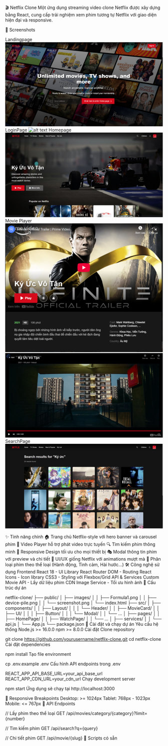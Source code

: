 
🎬 Netflix Clone
Một ứng dụng streaming video clone Netflix được xây dựng bằng React, cung cấp trải nghiệm xem phim tương tự Netflix với giao diện hiện đại và responsive.

📸 Screenshots

Landingpage
![alt text](image-3.png)
LoginPage
![alt text](image-4.png)
Homepage
![alt text](image.png)
Movie Player
![alt text](image-1.png)
![alt text](image-2.png)
SearchPage
![alt text](image-5.png)

✨ Tính năng chính
🏠 Trang chủ Netflix-style với hero banner và carousel phim
🎥 Video Player hỗ trợ phát video trực tuyến
🔍 Tìm kiếm phim thông minh
📱 Responsive Design tối ưu cho mọi thiết bị
🎭 Modal thông tin phim với preview và chi tiết
🎨 UI/UX giống Netflix với animations mượt mà
📂 Phân loại phim theo thể loại (Hành động, Tình cảm, Hài hước...)
🛠️ Công nghệ sử dụng
Frontend
React 18 - UI Library
React Router DOM - Routing
React Icons - Icon library
CSS3 - Styling với Flexbox/Grid
API & Services
Custom Movie API - Lấy dữ liệu phim
CDN Image Service - Tối ưu hình ảnh
📁 Cấu trúc dự án

netflix-clone/
├── public/
│   ├── images/
│   │   ├── Formula1.png
│   │   ├── device-pile.png
│   │   └── screenshot.png
│   └── index.html
├── src/
│   ├── components/
│   │   ├── Layout/
│   │   │   └── Header/
│   │   ├── MovieCard/
│   │   ├── UI/
│   │   │   ├── Button/
│   │   │   └── Modal/
│   │   └── ...
│   ├── pages/
│   │   ├── HomePage/
│   │   ├── WatchPage/
│   │   └── ...
│   ├── services/
│   │   └── api.js
│   └── App.js
└── package.json
🚀 Cài đặt và chạy dự án
Yêu cầu hệ thống
Node.js >= 16.0.0
npm >= 8.0.0
Cài đặt
Clone repository

git clone https://github.com/yourusername/netflix-clone.git
cd netflix-clone
Cài đặt dependencies

npm install
Tạo file environment

cp .env.example .env
Cấu hình API endpoints trong .env

REACT_APP_API_BASE_URL=your_api_base_url
REACT_APP_CDN_URL=your_cdn_url
Chạy development server

npm start
Ứng dụng sẽ chạy tại http://localhost:3000

📱 Responsive Breakpoints
Desktop: >= 1024px
Tablet: 768px - 1023px
Mobile: <= 767px
🎯 API Endpoints

// Lấy phim theo thể loại
GET /api/movies/category/{category}?limit={number}

// Tìm kiếm phim
GET /api/search?q={query}

// Chi tiết phim
GET /api/movie/{slug}
🔧 Scripts có sẵn



